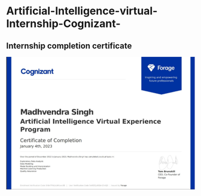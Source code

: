 # Artificial-Intelligence-virtual-Internship-Cognizant-


## Internship completion certificate 

<img src="Screenshot 2023-01-06 152318.jpg" />
